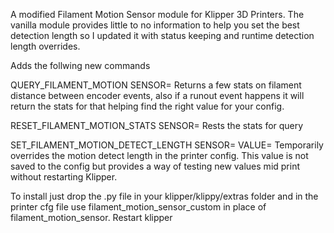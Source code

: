 A modified Filament Motion Sensor module for Klipper 3D Printers. The vanilla module provides little to no information to help you set the best detection length so I updated it with status keeping and runtime detection length overrides.

Adds the follwing new commands

QUERY_FILAMENT_MOTION SENSOR=<your sensor name>
Returns a few stats on filament distance between encoder events, also if a runout event happens it will return the stats for that helping find the right value for your config.

RESET_FILAMENT_MOTION_STATS SENSOR=<your sensor name>
Rests the stats for query

SET_FILAMENT_MOTION_DETECT_LENGTH SENSOR=<your sensor name> VALUE=<new length>
Temporarily overrides the motion detect length in the printer config. This value is not saved to the config but provides a way of testing new values mid print without restarting Klipper.


To install just drop the .py file in your klipper/klippy/extras folder and in the printer cfg file use filament_motion_sensor_custom in place of filament_motion_sensor. Restart klipper
